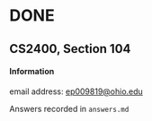 # DONE
## CS2400, Section 104 
#### Information
email address: ep009819@ohio.edu

Answers recorded in `answers.md`
